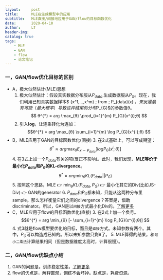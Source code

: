 ```yaml
---
layout:     post
title:      MLE在生成模型中的应用
subtitle:   MLE直接/间接地应用于GAN/flow的目标函数优化
date:       2020-04-10
author:     LT
header-img: 
catalog: true
tags:
    - MLE
    - GAN
    - flow
    - 论文笔记
---
```


### 一，GAN/flow优化目标的区别
 - A，极大似然估计(MLE)思想
    1. 极大似然估计：假设真实数据分布服从$P_{data}$,生成数据服从$P_{G}$。现在，我们利用已知真实数据样本$ \{x^1,...,x^m\} \; from \; P_{data}(x) $，来反推最有可能（最大概率）导致这样结果的分布$P_{G}$的参数值θ。
    $$ θ^{*} = arg  \max_{θ} \prod_{i=1}^{m} P_{G}(x^{i};θ) $$
    2. 引入**log**，让连乘转化为连加：
    $$θ^{*} = arg  \max_{θ} \sum_{i=1}^{m} \log P_{G}(x^{i};θ) $$
 - B，MLE应用于GAN的目标函数优化(间接)
    3. 在2式基础上，可以写成期望：
    $$θ^{*} ≈ arg  \max_{θ} E_{x \sim P_{data}} [log P_{G}(x^{i};θ)] $$
    4. 在3式上加一个$P_{data}$有关的项(反正不影响)。此时，我们发现，**MLE等价于最小化$P_{data}$和$P_{G}$的KL-divergence**。
    $$θ^{*} = arg \min_{θ} KL(P_{data} || P_{G}) $$
    5. 按照这个思路，MLE 👉 $\min_{θ} KL(P_{data},P_{G})$ 👉 最小化其它的Div(比如JS-Div) 👉 GAN的generator
    6. $P_{data}$和$P_{G}$都未知，只能从这两种分布里sample。那么怎样衡量它们之间的divergence？答案是，借助discriminator。所以，GAN是以`间接`方式最小化Div的。[了解更多](https://leeeliu.github.io/2019/05/27/GAN/)
 - C，MLE应用于flow的目标函数优化(直接)
    3. 在2式上加一个负号。
    $$θ^{*} = arg  \min_{θ} [- \sum_{i=1}^{m} \log P_{G}(x^{i};θ)] $$
    4. 式3就是flow模型要优化的目标，而且是`直接`方式。未知参数有两个。其中，$P_{G}$可以构造成已知的。所以未知参数只剩θ了。
    5. MLE算得的结果，和`最小二乘法`计算结果相同（但是数据维度太高时，计算很慢）。

### 二，GAN/flow优缺点小结
1. GAN的问题是，训练稳定性差。[了解更多](https://leeeliu.github.io/2019/05/27/GAN/)
2. flow的优点是，解释直观，训练不会坏掉。缺点是，耗费资源。